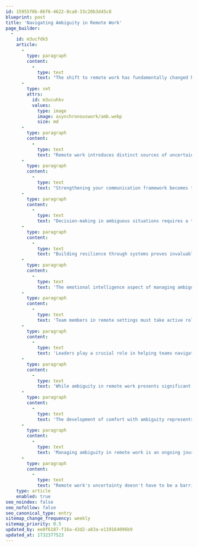 ```yaml
---
id: 15955f0b-86f6-4622-8ca0-33c20b3d45c8
blueprint: post
title: 'Navigating Ambiguity in Remote Work'
page_builder:
  -
    id: m3ucfdk5
    article:
      -
        type: paragraph
        content:
          -
            type: text
            text: "The shift to remote work has fundamentally changed how we navigate workplace uncertainty. While ambiguity exists in all professional settings, the distributed nature of remote teams can amplify these challenges in unique ways. Understanding how to thrive amid this uncertainty has become a crucial skill for today's workforce."
      -
        type: set
        attrs:
          id: m3ucuhkv
          values:
            type: image
            image: asynchronouswork/amb.webp
            size: md
      -
        type: paragraph
        content:
          -
            type: text
            text: "Remote work introduces distinct sources of uncertainty that differ markedly from traditional office settings. The asynchronous nature of communication often leads to delayed context and feedback, while the reduced visibility into colleagues' work and decision-making processes can create information gaps. These challenges are further complicated by cultural and contextual differences across distributed teams, and the limitation of technology-mediated collaboration that can mask subtle nuances we typically rely on in face-to-face interactions."
      -
        type: paragraph
        content:
          -
            type: text
            text: "Strengthening your communication framework becomes the primary tool for reducing ambiguity in remote settings. The key lies in finding the right balance of communication - sharing enough context to ensure clarity while avoiding information overload. Remote workers often find success by initially overcommunicating rather than under-communicating, gradually adjusting their approach as they better understand their team's needs. Documentation becomes crucial in this context, serving as a single source of truth that team members can reference when questions arise."
      -
        type: paragraph
        content:
          -
            type: text
            text: "Decision-making in ambiguous situations requires a thoughtful, structured approach. When facing unclear situations, begin by clearly articulating what exactly is uncertain. This process often reveals that what initially seemed like a broad cloud of ambiguity actually consists of specific, addressable questions. Take time to identify what information you need to move forward, and don't hesitate to validate your assumptions with stakeholders. By documenting your decision-making process and rationale, you create valuable reference points for future situations and help others understand your thought process."
      -
        type: paragraph
        content:
          -
            type: text
            text: "Building resilience through systems proves invaluable in managing ongoing uncertainty. This doesn't mean creating rigid structures that stifle flexibility, but rather developing clear frameworks that help teams navigate ambiguous situations consistently. These systems might include established escalation paths for different types of issues, decision-making frameworks that can be applied across various situations, and organized documentation that's easily accessible to all team members."
      -
        type: paragraph
        content:
          -
            type: text
            text: 'The emotional intelligence aspect of managing ambiguity cannot be overstated. Remote workers must develop a healthy relationship with uncertainty, practicing self-awareness about their reactions to unclear situations and building comfort with making decisions based on incomplete information. This emotional resilience is strengthened through consistent and transparent communication with colleagues, and maintaining an optimistic yet realistic outlook when facing challenges.'
      -
        type: paragraph
        content:
          -
            type: text
            text: 'Team members in remote settings must take active roles in managing ambiguity. This means going beyond simply completing assigned tasks to actively seeking clarification when needed and sharing context proactively with teammates. Success in remote work often correlates strongly with the development of strong self-management skills and the ability to build informal networks for support and information sharing.'
      -
        type: paragraph
        content:
          -
            type: text
            text: 'Leaders play a crucial role in helping teams navigate ambiguity effectively. Creating an environment of psychological safety where team members feel comfortable raising questions and concerns sets the foundation for healthy ambiguity management. Leaders should provide regular context about organizational direction and model appropriate behaviors for handling uncertainty. Investing in tools and processes that support clarity while maintaining flexibility helps teams adapt to changing circumstances.'
      -
        type: paragraph
        content:
          -
            type: text
            text: 'While ambiguity in remote work presents significant challenges, it also creates opportunities for growth and innovation. The process of navigating unclear situations often leads to creative solutions and improved processes. Teams that successfully manage ambiguity typically become more resilient and adaptable, developing valuable skills that enhance their effectiveness in all aspects of work.'
      -
        type: paragraph
        content:
          -
            type: text
            text: 'The development of comfort with ambiguity represents a valuable career skill that becomes increasingly important as work environments continue to evolve. Teams that excel at managing uncertainty often find themselves better positioned to handle organizational changes and take advantage of new opportunities. The clear processes and communication patterns developed in response to ambiguity frequently lead to improved efficiency across all aspects of work.'
      -
        type: paragraph
        content:
          -
            type: text
            text: 'Managing ambiguity in remote work is an ongoing journey rather than a destination. Success comes from maintaining a learning mindset and regularly assessing what works for your specific context. By approaching ambiguity with a combination of structured systems, strong communication, and personal resilience, remote workers and teams can transform what might initially seem like a challenge into a source of strength and competitive advantage.'
      -
        type: paragraph
        content:
          -
            type: text
            text: "Remote work's uncertainty doesn't have to be a barrier to success. Instead, by embracing these challenges and developing systematic approaches to managing them, teams can create more robust and effective ways of working. The key lies in remaining adaptable, maintaining open communication, and viewing ambiguity not as an obstacle to overcome but as an opportunity to innovate and improve."
    type: article
    enabled: true
seo_noindex: false
seo_nofollow: false
seo_canonical_type: entry
sitemap_change_frequency: weekly
sitemap_priority: 0.5
updated_by: ee0f6187-f16a-43d2-a83a-e119164096b9
updated_at: 1732377523
---
```

